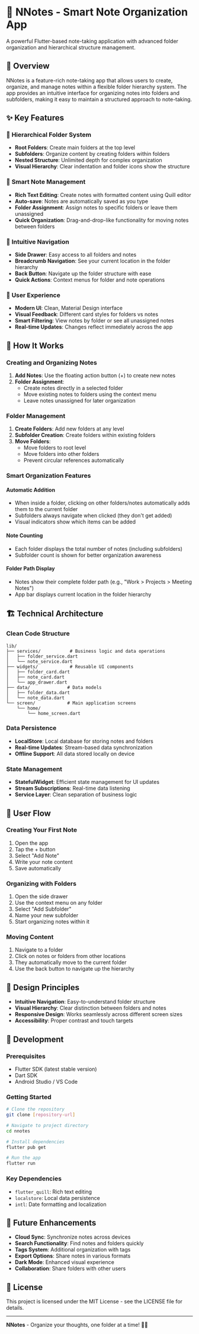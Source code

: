 # 📝 NNotes - Smart Note Organization App

A powerful Flutter-based note-taking application with advanced folder organization and hierarchical structure management.

## 🎯 Overview

NNotes is a feature-rich note-taking app that allows users to create, organize, and manage notes within a flexible folder hierarchy system. The app provides an intuitive interface for organizing notes into folders and subfolders, making it easy to maintain a structured approach to note-taking.

## ✨ Key Features

### 📁 **Hierarchical Folder System**
- **Root Folders**: Create main folders at the top level
- **Subfolders**: Organize content by creating folders within folders
- **Nested Structure**: Unlimited depth for complex organization
- **Visual Hierarchy**: Clear indentation and folder icons show the structure

### 📝 **Smart Note Management**
- **Rich Text Editing**: Create notes with formatted content using Quill editor
- **Auto-save**: Notes are automatically saved as you type
- **Folder Assignment**: Assign notes to specific folders or leave them unassigned
- **Quick Organization**: Drag-and-drop-like functionality for moving notes between folders

### 🔄 **Intuitive Navigation**
- **Side Drawer**: Easy access to all folders and notes
- **Breadcrumb Navigation**: See your current location in the folder hierarchy
- **Back Button**: Navigate up the folder structure with ease
- **Quick Actions**: Context menus for folder and note operations

### 🎨 **User Experience**
- **Modern UI**: Clean, Material Design interface
- **Visual Feedback**: Different card styles for folders vs notes
- **Smart Filtering**: View notes by folder or see all unassigned notes
- **Real-time Updates**: Changes reflect immediately across the app

## 🚀 How It Works

### **Creating and Organizing Notes**

1. **Add Notes**: Use the floating action button (+) to create new notes
2. **Folder Assignment**: 
   - Create notes directly in a selected folder
   - Move existing notes to folders using the context menu
   - Leave notes unassigned for later organization

### **Folder Management**

1. **Create Folders**: Add new folders at any level
2. **Subfolder Creation**: Create folders within existing folders
3. **Move Folders**: 
   - Move folders to root level
   - Move folders into other folders
   - Prevent circular references automatically

### **Smart Organization Features**

#### **Automatic Addition**
- When inside a folder, clicking on other folders/notes automatically adds them to the current folder
- Subfolders always navigate when clicked (they don't get added)
- Visual indicators show which items can be added

#### **Note Counting**
- Each folder displays the total number of notes (including subfolders)
- Subfolder count is shown for better organization awareness

#### **Folder Path Display**
- Notes show their complete folder path (e.g., "Work > Projects > Meeting Notes")
- App bar displays current location in the folder hierarchy

## 🏗️ Technical Architecture

### **Clean Code Structure**
```
lib/
├── services/           # Business logic and data operations
│   ├── folder_service.dart
│   └── note_service.dart
├── widgets/            # Reusable UI components
│   ├── folder_card.dart
│   ├── note_card.dart
│   └── app_drawer.dart
├── data/              # Data models
│   ├── folder_data.dart
│   └── note_data.dart
└── screen/            # Main application screens
    └── home/
        └── home_screen.dart
```

### **Data Persistence**
- **LocalStore**: Local database for storing notes and folders
- **Real-time Updates**: Stream-based data synchronization
- **Offline Support**: All data stored locally on device

### **State Management**
- **StatefulWidget**: Efficient state management for UI updates
- **Stream Subscriptions**: Real-time data listening
- **Service Layer**: Clean separation of business logic

## 📱 User Flow

### **Creating Your First Note**
1. Open the app
2. Tap the + button
3. Select "Add Note"
4. Write your note content
5. Save automatically

### **Organizing with Folders**
1. Open the side drawer
2. Use the context menu on any folder
3. Select "Add Subfolder"
4. Name your new subfolder
5. Start organizing notes within it

### **Moving Content**
1. Navigate to a folder
2. Click on notes or folders from other locations
3. They automatically move to the current folder
4. Use the back button to navigate up the hierarchy

## 🎨 Design Principles

- **Intuitive Navigation**: Easy-to-understand folder structure
- **Visual Hierarchy**: Clear distinction between folders and notes
- **Responsive Design**: Works seamlessly across different screen sizes
- **Accessibility**: Proper contrast and touch targets

## 🔧 Development

### **Prerequisites**
- Flutter SDK (latest stable version)
- Dart SDK
- Android Studio / VS Code

### **Getting Started**
```bash
# Clone the repository
git clone [repository-url]

# Navigate to project directory
cd nnotes

# Install dependencies
flutter pub get

# Run the app
flutter run
```

### **Key Dependencies**
- `flutter_quill`: Rich text editing
- `localstore`: Local data persistence
- `intl`: Date formatting and localization

## 🚀 Future Enhancements

- **Cloud Sync**: Synchronize notes across devices
- **Search Functionality**: Find notes and folders quickly
- **Tags System**: Additional organization with tags
- **Export Options**: Share notes in various formats
- **Dark Mode**: Enhanced visual experience
- **Collaboration**: Share folders with other users

## 📄 License

This project is licensed under the MIT License - see the LICENSE file for details.

---

**NNotes** - Organize your thoughts, one folder at a time! 📝✨
